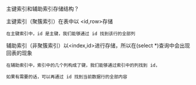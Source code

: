 主键索引和辅助索引存储结构？

主键索引（聚簇索引）在表中以 <id,row>存储
    
    在主键索引中，id 是主键，我们能够通过 id 找到该行的全部列

辅助索引（非聚簇索引）以<index,id>进行存储，所以在(select *)查询中会出现回表的现象

    在辅助索引中，索引中的几个列构成了键，我们能够通过索引中的列找到 id，
    
    如果有需要的话，可以再通过 id 找到当前数据行的全部内容

